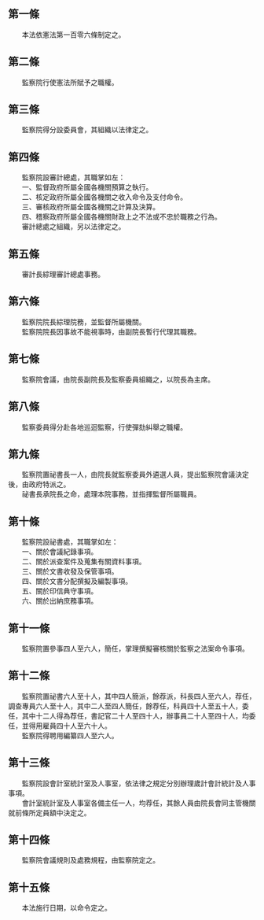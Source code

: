 第一條 
-------
　　本法依憲法第一百零六條制定之。  


第二條 
-------
　　監察院行使憲法所賦予之職權。  


第三條 
-------
　　監察院得分設委員會，其組織以法律定之。  


第四條 
-------
　　監察院設審計總處，其職掌如左：  
　　一、監督政府所屬全國各機關預算之執行。  
　　二、核定政府所屬全國各機關之收入命令及支付命令。  
　　三、審核政府所屬全國各機關之計算及決算。  
　　四、稽察政府所屬全國各機關財政上之不法或不忠於職務之行為。  
　　審計總處之組織，另以法律定之。  


第五條 
-------
　　審計長綜理審計總處事務。  


第六條 
-------
　　監察院院長綜理院務，並監督所屬機關。  
　　監察院院長因事故不能視事時，由副院長暫行代理其職務。  


第七條 
-------
　　監察院會議，由院長副院長及監察委員組織之，以院長為主席。  


第八條 
-------
　　監察委員得分赴各地巡迴監察，行使彈劾糾舉之職權。  


第九條 
-------
　　監察院置祕書長一人，由院長就監察委員外遴選人員，提出監察院會議決定後，由政府特派之。  
　　祕書長承院長之命，處理本院事務，並指揮監督所屬職員。  


第十條 
-------
　　監察院設祕書處，其職掌如左：  
　　一、關於會議紀錄事項。  
　　二、關於派查案件及蒐集有關資料事項。  
　　三、關於文書收發及保管事項。  
　　四、關於文書分配撰擬及編製事項。  
　　五、關於印信典守事項。  
　　六、關於出納庶務事項。  


第十一條 
---------
　　監察院置參事四人至六人，簡任，掌理撰擬審核關於監察之法案命令事項。  


第十二條 
---------
　　監察院置祕書六人至十人，其中四人簡派，餘荐派，科長四人至六人，荐任，調查專員六人至十人，其中二人至四人簡任，餘荐任，科員四十人至五十人，委任，其中十二人得為荐任，書記官二十人至四十人，辦事員二十人至四十人，均委任，並得用雇員四十人至六十人。  
　　監察院得聘用編纂四人至六人。  


第十三條 
---------
　　監察院設會計室統計室及人事室，依法律之規定分別辦理歲計會計統計及人事事項。  
　　會計室統計室及人事室各備主任一人，均荐任，其餘人員由院長會同主管機關就前條所定員額中決定之。  


第十四條 
---------
　　監察院會議規則及處務規程，由監察院定之。  


第十五條 
---------
　　本法施行日期，以命令定之。
